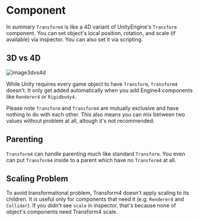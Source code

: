 
# Component

In summary `Transform4` is like a 4D variant of UnityEngine's `Transform` component. You can set object's local position, rotation, and scale (if available) via inspector. You can also set it via scripting.

## 3D vs 4D

![image3dvs4d](~/images/inspector-transform3d4d.png)

While Unity requires every game object to have `Transform`, `Transform4` doesn't. It only get added automatically when you add Engine4 components like `Renderer4` or `Rigidbody4`.

Please note `Transform` and `Transform4` are mutually exclusive and have nothing to do with each other. This also means you can mix between two values without problem at all, altough it's not recommended.

## Parenting

`Transform4` can handle parenting much like standard `Transform`. You even can put `Transform4` inside to a parent which have no `Transform4` at all.

## Scaling Problem

To avoid transformational problem, Transform4 doesn't apply scaling to its children. It is useful only for components that need it (e.g. `Renderer4` and `Collider`). If you didn't see `scale` in inspector, that's because none of object's components need Transform4 scale.
